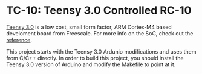 TC-10: Teensy 3.0 Controlled RC-10
==================================

[Teensy 3.0](http://www.pjrc.com/store/teensy3.html) is a low cost, small form factor, ARM Cortex-M4 based develoment board from Freescale. For more info on the SoC, check out the [reference](http://cache.freescale.com/files/32bit/doc/ref_manual/K20P64M50SF0RM.pdf).

This project starts with the Teensy 3.0 Ardunio modifications and uses them from C/C++ directly. In order to build this project, you should install the Teensy 3.0 version of Arduino and modify the Makefile to point at it. 
